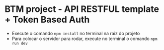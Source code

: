 # BTM project - API RESTFUL template + Token Based Auth

- Execute o comando `npm install` no terminal na raiz do projeto
- Para colocar o servidor para rodar, execute no terminal o comando `npm run dev`
